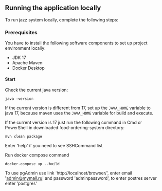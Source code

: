 ## Running the application locally

To run jazz system locally, complete the following steps:

### Prerequisites

You have to install the following software components to set up project environment locally:

* JDK 17
* Apache Maven
* Docker Desktop

#### Start

Check the current java version:

```
java -version
```

If the current version is different from 17, set up the `JAVA_HOME` variable to java 17, because
maven uses the `JAVA_HOME` variable for build and execute.

If the current version is 17 just run the following command in Cmd or PowerShell in downloaded
food-ordering-system directory:

```
mvn clean package
```

Enter 'help' if you need to see SSHCommand list

Run docker compose command

```
docker-compose up --build
```

To use pgAdmin use link 'http://localhost/browser/', enter email 'admin@mymail.ru' and 
password 'adminpassword', to enter postres server enter 'postgres'